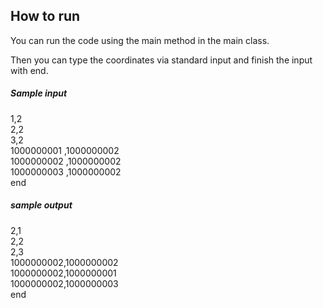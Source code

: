 ## How to run

You can run the code using the main method in the main class.

Then you can type the coordinates via standard input and finish the input with end.

##### Sample input
1,2\
2,2\
3,2\
1000000001 ,1000000002\
1000000002 ,1000000002\
1000000003 ,1000000002\
end

##### sample output 
2,1\
2,2\
2,3\
1000000002,1000000002\
1000000002,1000000001\
1000000002,1000000003\
end
